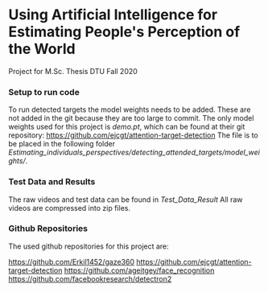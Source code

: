 # Using Artificial Intelligence for Estimating People's Perception of the World
Project for M.Sc. Thesis DTU Fall 2020 

### Setup to run code
To run detected targets the model weights needs to be added.
These are not added in the git because they are too large to commit.
The only model weights used for this project is *demo.pt*, which can be found at their git repository: https://github.com/ejcgt/attention-target-detection
The file is to be placed in the following folder *Estimating_individuals_perspectives/detecting_attended_targets/model_weights/*.

### Test Data and Results
The raw videos and test data can be found in *Test_Data_Result*
All raw videos are compressed into zip files. 


### Github Repositories
The used github repositories for this project are:

https://github.com/Erkil1452/gaze360
https://github.com/ejcgt/attention-target-detection
https://github.com/ageitgey/face_recognition
https://github.com/facebookresearch/detectron2
